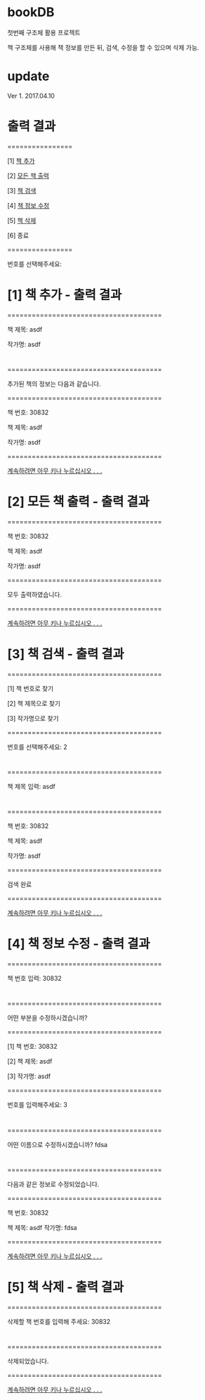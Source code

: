 # bookDB

첫번째 구조체 활용 프로젝트

책 구조체를 사용해 책 정보를 만든 뒤, 검색, 수정을 할 수 있으며 삭제 가능.

# update

Ver 1. 2017.04.10

# 출력 결과

================

[1] [책 추가](#1-책-추가---출력-결과)

[2] [모든 책 출력](#2-모든-책-출력---출력-결과)

[3] [책 검색](#3-책-검색---출력-결과)

[4] [책 정보 수정](#4-책-정보-수정---출력-결과)

[5] [책 삭제](#5-책-삭제---출력-결과)

[6] 종료

================

번호를 선택해주세요:

# [1] 책 추가 - 출력 결과

======================================

책 제목: asdf

작가명: asdf

#

======================================

추가된 책의 정보는 다음과 같습니다.

======================================

책 번호: 30832

책 제목: asdf

작가명: asdf

======================================

[계속하려면 아무 키나 누르십시오 . . .](#출력-결과)

# [2] 모든 책 출력 - 출력 결과

======================================

책 번호: 30832

책 제목: asdf

작가명: asdf

======================================

모두 출력하였습니다.

======================================

[계속하려면 아무 키나 누르십시오 . . .](#출력-결과)

# [3] 책 검색 - 출력 결과

======================================

[1] 책 번호로 찾기

[2] 책 제목으로 찾기

[3] 작가명으로 찾기

======================================

번호를 선택해주세요: 2

#

======================================

책 제목 입력: asdf

#

======================================

책 번호: 30832

책 제목: asdf

작가명: asdf

======================================

검색 완료

======================================

[계속하려면 아무 키나 누르십시오 . . .](#출력-결과)

# [4] 책 정보 수정 - 출력 결과

======================================

책 번호 입력: 30832

#

======================================

어떤 부분을 수정하시겠습니까?

======================================

[1] 책 번호: 30832

[2] 책 제목: asdf

[3] 작가명: asdf

======================================

번호를 입력해주세요: 3

#

======================================

어떤 이름으로 수정하시겠습니까? fdsa

#

======================================

다음과 같은 정보로 수정되었습니다.

======================================

책 번호: 30832

책 제목: asdf
작가명: fdsa

======================================

[계속하려면 아무 키나 누르십시오 . . .](#출력-결과)

# [5] 책 삭제 - 출력 결과

======================================

삭제할 책 번호를 입력해 주세요: 30832

#

======================================

삭제되었습니다.

======================================

[계속하려면 아무 키나 누르십시오 . . .](#출력-결과)

